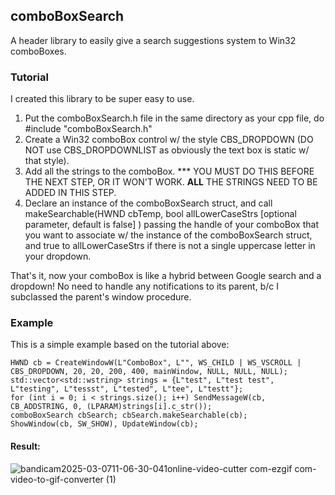 ## comboBoxSearch
A header library to easily give a search suggestions system to Win32 comboBoxes.
### Tutorial
I created this library to be super easy to use.

1. Put the comboBoxSearch.h file in the same directory as your cpp file, do #include "comboBoxSearch.h"
2. Create a Win32 comboBox control w/ the style CBS_DROPDOWN (DO NOT use CBS_DROPDOWNLIST as obviously the text box is static w/ that style).
3. Add all the strings to the comboBox. *** YOU MUST DO THIS BEFORE THE NEXT STEP, OR IT WON'T WORK.  **ALL** THE STRINGS NEED TO BE ADDED IN THIS STEP.
4. Declare an instance of the comboBoxSearch struct, and call makeSearchable(HWND cbTemp, bool allLowerCaseStrs [optional parameter, default is false] ) passing the handle of your comboBox that you want to associate w/ the instance of the comboBoxSearch struct, and true to allLowerCaseStrs if there is not a single uppercase letter in your dropdown.

That's it, now your comboBox is like a hybrid between Google search and a dropdown! No need to handle any notifications to its parent, b/c I subclassed the parent's window procedure. 
### Example
This is a simple example based on the tutorial above:
```
HWND cb = CreateWindowW(L"ComboBox", L"", WS_CHILD | WS_VSCROLL | CBS_DROPDOWN, 20, 20, 200, 400, mainWindow, NULL, NULL, NULL);
std::vector<std::wstring> strings = {L"test", L"test test", L"testing", L"tessst", L"tested", L"tee", L"testt"};
for (int i = 0; i < strings.size(); i++) SendMessageW(cb, CB_ADDSTRING, 0, (LPARAM)strings[i].c_str());
comboBoxSearch cbSearch; cbSearch.makeSearchable(cb);
ShowWindow(cb, SW_SHOW), UpdateWindow(cb);
```
#### Result:

![bandicam2025-03-0711-06-30-041online-video-cutter com-ezgif com-video-to-gif-converter (1)](https://github.com/user-attachments/assets/54b9ac31-2401-4539-9bb6-0b85f8f30708)

